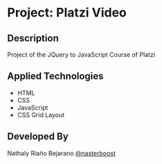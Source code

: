 # Project: Platzi Video

## Description
Project of the JQuery to JavaScript Course of Platzi

## Applied Technologies
- HTML
- CSS
- JavaScript
- CSS Grid Layout

## Developed By
Nathaly Riaño Bejarano [@nasterboost](https://twitter.com/nasterboost)
